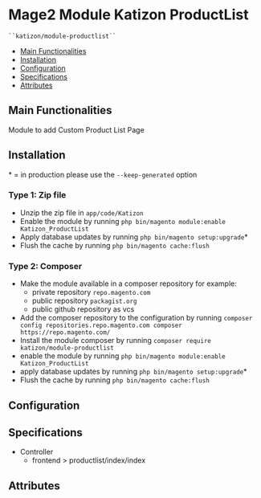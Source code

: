 # Mage2 Module Katizon ProductList

    ``katizon/module-productlist``

 - [Main Functionalities](#markdown-header-main-functionalities)
 - [Installation](#markdown-header-installation)
 - [Configuration](#markdown-header-configuration)
 - [Specifications](#markdown-header-specifications)
 - [Attributes](#markdown-header-attributes)


## Main Functionalities
Module to add Custom Product List Page

## Installation
\* = in production please use the `--keep-generated` option

### Type 1: Zip file

 - Unzip the zip file in `app/code/Katizon`
 - Enable the module by running `php bin/magento module:enable Katizon_ProductList`
 - Apply database updates by running `php bin/magento setup:upgrade`\*
 - Flush the cache by running `php bin/magento cache:flush`

### Type 2: Composer

 - Make the module available in a composer repository for example:
    - private repository `repo.magento.com`
    - public repository `packagist.org`
    - public github repository as vcs
 - Add the composer repository to the configuration by running `composer config repositories.repo.magento.com composer https://repo.magento.com/`
 - Install the module composer by running `composer require katizon/module-productlist`
 - enable the module by running `php bin/magento module:enable Katizon_ProductList`
 - apply database updates by running `php bin/magento setup:upgrade`\*
 - Flush the cache by running `php bin/magento cache:flush`


## Configuration




## Specifications

 - Controller
	- frontend > productlist/index/index


## Attributes



